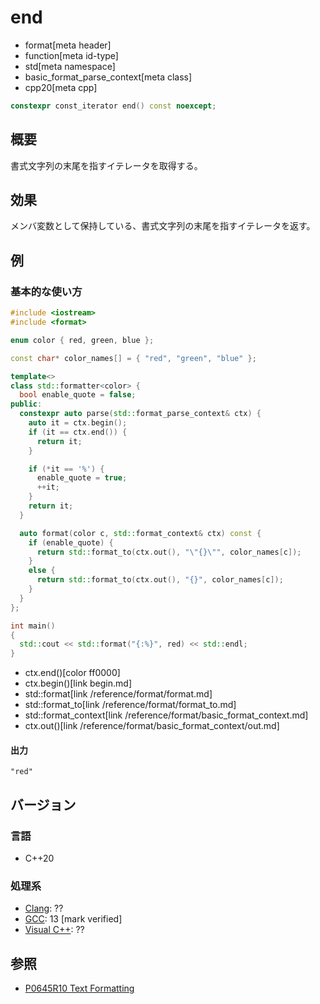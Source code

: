 # end
* format[meta header]
* function[meta id-type]
* std[meta namespace]
* basic_format_parse_context[meta class]
* cpp20[meta cpp]

```cpp
constexpr const_iterator end() const noexcept;
```

## 概要
書式文字列の末尾を指すイテレータを取得する。


## 効果
メンバ変数として保持している、書式文字列の末尾を指すイテレータを返す。


## 例
### 基本的な使い方
```cpp example
#include <iostream>
#include <format>

enum color { red, green, blue };

const char* color_names[] = { "red", "green", "blue" };

template<>
class std::formatter<color> {
  bool enable_quote = false;
public:
  constexpr auto parse(std::format_parse_context& ctx) {
    auto it = ctx.begin();
    if (it == ctx.end()) {
      return it;
    }

    if (*it == '%') {
      enable_quote = true;
      ++it;
    }
    return it;
  }

  auto format(color c, std::format_context& ctx) const {
    if (enable_quote) {
      return std::format_to(ctx.out(), "\"{}\"", color_names[c]);
    }
    else {
      return std::format_to(ctx.out(), "{}", color_names[c]);
    }
  }
};

int main()
{
  std::cout << std::format("{:%}", red) << std::endl;
}
```
* ctx.end()[color ff0000]
* ctx.begin()[link begin.md]
* std::format[link /reference/format/format.md]
* std::format_to[link /reference/format/format_to.md]
* std::format_context[link /reference/format/basic_format_context.md]
* ctx.out()[link /reference/format/basic_format_context/out.md]

#### 出力
```
"red"
```


## バージョン
### 言語
- C++20

### 処理系
- [Clang](/implementation.md#clang): ??
- [GCC](/implementation.md#gcc): 13 [mark verified]
- [Visual C++](/implementation.md#visual_cpp): ??

## 参照

- [P0645R10 Text Formatting](http://www.open-std.org/jtc1/sc22/wg21/docs/papers/2019/p0645r10.html)
